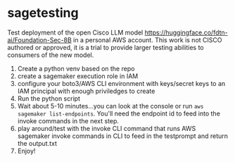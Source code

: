 # sagetesting
Test deployment of the open Cisco LLM model https://huggingface.co/fdtn-ai/Foundation-Sec-8B in a personal AWS account.  This work is not CISCO authored or approved, it is a trial to provide larger testing abilities to consumers of the new model.

1. Create a python venv based on the repo
2. create a sagemaker execution role in IAM
3. configure your boto3/AWS CLI environment with keys/secret keys to an IAM principal with enough priviledges to create
4. Run the python script
5. Wait about 5-10 minutes...you can look at the console or run ```aws sagemaker list-endpoints```.  You'll need the endpoint id to feed into the invoke commands in the next step.
6. play around/test with the invoke CLI command that runs AWS sagemaker invoke commands in CLI to feed in the testprompt and return the output.txt
7. Enjoy!
